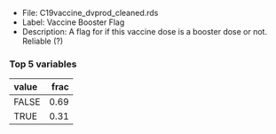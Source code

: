 

* File: C19vaccine_dvprod_cleaned.rds
* Label: Vaccine Booster Flag
* Description: A flag for if this vaccine dose is a booster dose or not. Reliable (?)

### Top 5 variables
| value   |   frac |
|:--------|-------:|
| FALSE   |   0.69 |
| TRUE    |   0.31 |
        